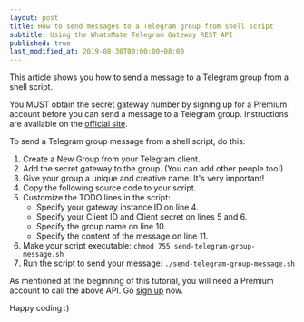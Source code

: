```yaml
---
layout: post
title: How to send messages to a Telegram group from shell script
subtitle: Using the WhatsMate Telegram Gateway REST API
published: true
last_modified_at: 2019-08-30T00:00:00+08:00
---
```


This article shows you how to send a message to a Telegram group from a shell script.

You MUST obtain the secret gateway number by signing up for a Premium account before you can send a message to a Telegram group. Instructions are available on the [official site](https://www.whatsmate.net/telegram-gateway-subscribe.html). 


To send a Telegram group message from a shell script, do this:

1. Create a New Group from your Telegram client. 
2. Add the secret gateway to the group. (You can add other people too!)
3. Give your group a unique and creative name. It's very important!
4. Copy the following source code to your script.  <script src="https://gist.github.com/anonymous/c65c036ea2841d775c901fa0054ef009.js"></script>
5. Customize the TODO lines in the script:
   * Specify your gateway instance ID on line 4.
   * Specify your Client ID and Client secret on lines 5 and 6.
   * Specify the group name on line 10.
   * Specify the content of the message on line 11.
5. Make your script executable: `chmod 755 send-telegram-group-message.sh`
6. Run the script to send your message: `./send-telegram-group-message.sh`


As mentioned at the beginning of this tutorial, you will need a Premium account to call the above API. Go [sign up](https://www.whatsmate.net/telegram-gateway-subscribe.html) now.


Happy coding :) 


<br>
<script async src="//pagead2.googlesyndication.com/pagead/js/adsbygoogle.js"></script>
<ins class="adsbygoogle"
     style="display:inline-block;width:728px;height:90px"
     data-ad-client="ca-pub-7383487179928477"
     data-ad-slot="6959057004"></ins>
<script>
(adsbygoogle = window.adsbygoogle || []).push({});
</script>
<br>

